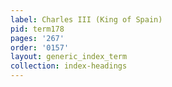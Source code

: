 ```yaml
---
label: Charles III (King of Spain)
pid: term178
pages: '267'
order: '0157'
layout: generic_index_term
collection: index-headings
---
```

